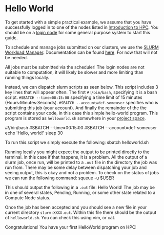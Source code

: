 # Hello World

To get started with a simple practical example, we assume that you have successfully logged in to one of the nodes listed in [Introduction to HPC](Nodes.md). You should be on a [login node](Nodes.md#1-login-nodes) for some general purpose system to start this guide.

To schedule and manage jobs submitted on our clusters, we use the [SLURM Workload Manager](https://en.wikipedia.org/wiki/Slurm_Workload_Manager). Documentation can be found [here](https://slurm.schedmd.com/documentation.html). For now that will not be needed.


<warning>
All jobs must be submitted via the scheduler!
</warning>
The login nodes are not suitable to computation, it will likely be slower and more limiting than running things locally. 

Instead, we can dispatch slurm scripts as seen below. This script includes 3 key lines that will appear often. The first `#!/bin/bash`, specifying it is a bash script. `#SBATCH --time=00:15:00` specifying a time limit of 15 minutes (Hours:Minutes:Seconds). `#SBATCH --account=def-someuser` specifies who is submitting this job (your account). And finally the remainder of the the script contains your code, in this case this simple hello-world program. This program is stored as `helloworld.sh` somewhere in your [project space](Navigating-the-Environment.md).

<code-block lang="Bash" >
#!/bin/bash
#SBATCH --time=00:15:00
#SBATCH --account=def-someuser
echo 'Hello, world!'
sleep 30
</code-block>

To run this script we simply execute the following:
<code-block lang="Bash" prompt="$">sbatch helloworld.sh</code-block>

Running locally you might expect the output to be printed directly to the terminal. In this case if that happens, it is a problem. All the output of a slurm job, once run, will be printed to a `.out` file in the directory the job was run from. There may be some delay between dispatching your job and seeing output, this is okay and not a problem. To check on the status of jobs we can run the following command:
<code-block lang="bash" prompt="$">squeue -u $USER</code-block>

This should output the following in a `.out` file:
<code-block lang="Bash">Hello World!</code-block>
The job may be in one of several states, Pending, Running, or some other state related to a Compute Node status.

Once the job has been accepted and you should see a new file in your current directory `slurm-XXXX.out`. Within this file there should be the output of `helloworld.sh`. You can check this using vim, or cat.

<note>Congratulations! You have your first HelloWorld program on HPC!</note>




